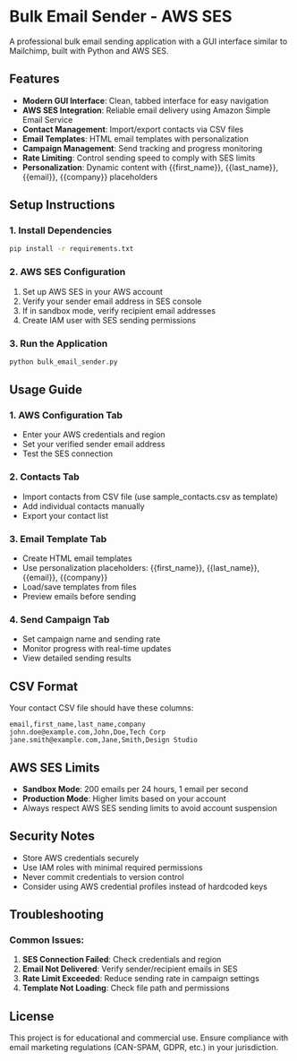 # Bulk Email Sender - AWS SES

A professional bulk email sending application with a GUI interface similar to Mailchimp, built with Python and AWS SES.

## Features

- **Modern GUI Interface**: Clean, tabbed interface for easy navigation
- **AWS SES Integration**: Reliable email delivery using Amazon Simple Email Service
- **Contact Management**: Import/export contacts via CSV files
- **Email Templates**: HTML email templates with personalization
- **Campaign Management**: Send tracking and progress monitoring
- **Rate Limiting**: Control sending speed to comply with SES limits
- **Personalization**: Dynamic content with {{first_name}}, {{last_name}}, {{email}}, {{company}} placeholders

## Setup Instructions

### 1. Install Dependencies
```bash
pip install -r requirements.txt
```

### 2. AWS SES Configuration
1. Set up AWS SES in your AWS account
2. Verify your sender email address in SES console
3. If in sandbox mode, verify recipient email addresses
4. Create IAM user with SES sending permissions

### 3. Run the Application
```bash
python bulk_email_sender.py
```

## Usage Guide

### 1. AWS Configuration Tab
- Enter your AWS credentials and region
- Set your verified sender email address
- Test the SES connection

### 2. Contacts Tab
- Import contacts from CSV file (use sample_contacts.csv as template)
- Add individual contacts manually
- Export your contact list

### 3. Email Template Tab
- Create HTML email templates
- Use personalization placeholders: {{first_name}}, {{last_name}}, {{email}}, {{company}}
- Load/save templates from files
- Preview emails before sending

### 4. Send Campaign Tab
- Set campaign name and sending rate
- Monitor progress with real-time updates
- View detailed sending results

## CSV Format

Your contact CSV file should have these columns:
```
email,first_name,last_name,company
john.doe@example.com,John,Doe,Tech Corp
jane.smith@example.com,Jane,Smith,Design Studio
```

## AWS SES Limits

- **Sandbox Mode**: 200 emails per 24 hours, 1 email per second
- **Production Mode**: Higher limits based on your account
- Always respect AWS SES sending limits to avoid account suspension

## Security Notes

- Store AWS credentials securely
- Use IAM roles with minimal required permissions
- Never commit credentials to version control
- Consider using AWS credential profiles instead of hardcoded keys

## Troubleshooting

### Common Issues:
1. **SES Connection Failed**: Check credentials and region
2. **Email Not Delivered**: Verify sender/recipient emails in SES
3. **Rate Limit Exceeded**: Reduce sending rate in campaign settings
4. **Template Not Loading**: Check file path and permissions

## License

This project is for educational and commercial use. Ensure compliance with email marketing regulations (CAN-SPAM, GDPR, etc.) in your jurisdiction.